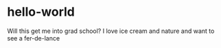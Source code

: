 # hello-world
Will this get me into grad school?
I love ice cream and nature and want to see a fer-de-lance
